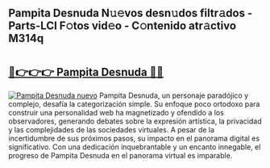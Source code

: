 ## Pampita Desnuda N𝚞𝚎vos desn𝚞dos filtr𝚊dos - Parts-LCI F𝚘tos vid𝚎o - C𝚘ntenido atr𝚊ctivo M314q

# <h2><a href="http://mb8nqsj.tromn.icu/?c=Pampita+Desnuda">🔗👉👉👉 Pampita Desnuda 🔗🔗</a></h2>

[![Pampita Desnuda nuevo](https://i.imgur.com/pEAQMta.gif)](http://mb8nqsj.tromn.icu/?c=Pampita+Desnuda)
Pampita Desnuda, un personaje paradójico y complejo, desafía la categorización simple. Su enfoque poco ortodoxo para construir una personalidad web ha magnetizado y ofendido a los observadores, generando debates sobre la expresión artística, la privacidad y las complejidades de las sociedades virtuales. A pesar de la incertidumbre de sus próximos pasos, su impacto en el panorama digital es significativo. Con una dedicación inquebrantable y un encanto innegable, el progreso de Pampita Desnuda en el panorama virtual es imparable.
